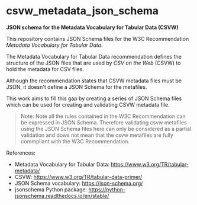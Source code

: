 # csvw_metadata_json_schema

**JSON schema for the Metadata Vocabulary for Tabular Data (CSVW)**

This repository contains JSON Schema files for the W3C Recommendation *Metadata Vocabulary for Tabular Data*.

The Metadata Vocabulary for Tabular Data recommendation defines the structure of the JSON files that are used by *CSV on the Web* (CSVW) to hold the metadata for CSV files.

Although the recommendation states that CSVW metadata files must be JSON, it doesn't define a JSON Schema for the metafiles. 

This work aims to fill this gap by creating a series of JSON Schema files which can be used for creating and validating CSVW metadata file. 

> Note: Note all the rules contained in the W3C Recommendation can be expressed in JSON Schema. Therefore validating csvw metafiles using the JSON Schema files here can only be considered as a partial validation and dows not mean that the csvw metafiles are fully commpliant with the W3C Recommendation.

References:

- Metadata Vocabulary for Tabular Data: https://www.w3.org/TR/tabular-metadata/
- CSVW: https://www.w3.org/TR/tabular-data-primer/
- JSON Schema vocabulary: https://json-schema.org/
- jsonschema Python package: https://python-jsonschema.readthedocs.io/en/stable/







